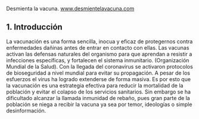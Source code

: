 
Desmienta la vacuna. 
www.desmientelavacuna.com

## 1.	Introducción
La vacunación es una forma sencilla, inocua y eficaz de protegernos contra enfermedades dañinas antes de entrar en contacto con ellas. Las vacunas activan las defensas naturales del organismo para que aprendan a resistir a infecciones específicas, y fortalecen el sistema inmunitario. (Organización Mundial de la Salud). 
Con la llegada del coronavirus se activaron protocolos de bioseguridad a nivel mundial para evitar su propagación. A pesar de los esfuerzos el virus ha logrado extenderse de forma masiva. Es por esto que la vacunación es una estrategia efectiva para reducir la mortalidad de la población y evitar el colapso de los servicios sanitarios. Sin embargo se ha dificultado alcanzar la llamada inmunidad de rebaño, pues gran parte de la población se niega a recibir la vacuna ya sea por temor, ideologías o simple desinformación.

